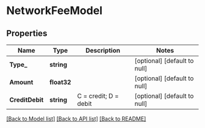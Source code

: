 # NetworkFeeModel

## Properties
Name | Type | Description | Notes
------------ | ------------- | ------------- | -------------
**Type_** | **string** |  | [optional] [default to null]
**Amount** | **float32** |  | [optional] [default to null]
**CreditDebit** | **string** | C &#x3D; credit; D &#x3D; debit | [optional] [default to null]

[[Back to Model list]](../README.md#documentation-for-models) [[Back to API list]](../README.md#documentation-for-api-endpoints) [[Back to README]](../README.md)


